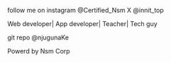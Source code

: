 follow me on instagram @Certified_Nsm
             X  @innit_top

Web developer| App developer|
Teacher| Tech guy

git repo @njugunaKe

Powerd by Nsm Corp